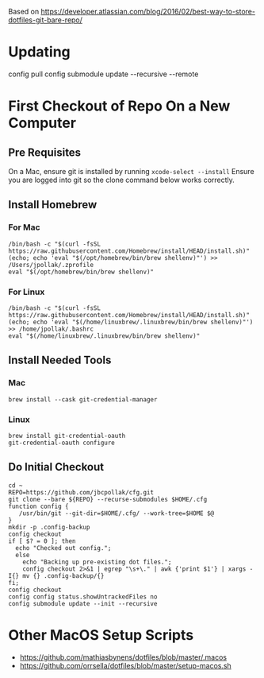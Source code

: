 Based on https://developer.atlassian.com/blog/2016/02/best-way-to-store-dotfiles-git-bare-repo/


# Updating

config pull
config submodule update --recursive --remote

# First Checkout of Repo On a New Computer

## Pre Requisites
On a Mac, ensure git is installed by running `xcode-select --install`
Ensure you are logged into git so the clone command below works correctly.

## Install Homebrew

### For Mac

```
/bin/bash -c "$(curl -fsSL https://raw.githubusercontent.com/Homebrew/install/HEAD/install.sh)"
(echo; echo 'eval "$(/opt/homebrew/bin/brew shellenv)"') >> /Users/jpollak/.zprofile
eval "$(/opt/homebrew/bin/brew shellenv)"
```

### For Linux

```
/bin/bash -c "$(curl -fsSL https://raw.githubusercontent.com/Homebrew/install/HEAD/install.sh)"
(echo; echo 'eval "$(/home/linuxbrew/.linuxbrew/bin/brew shellenv)"') >> /home/jpollak/.bashrc
eval "$(/home/linuxbrew/.linuxbrew/bin/brew shellenv)"

```
## Install Needed Tools

### Mac

```
brew install --cask git-credential-manager

```

### Linux
```
brew install git-credential-oauth
git-credential-oauth configure
```

## Do Initial Checkout

```
cd ~
REPO=https://github.com/jbcpollak/cfg.git
git clone --bare ${REPO} --recurse-submodules $HOME/.cfg
function config {
   /usr/bin/git --git-dir=$HOME/.cfg/ --work-tree=$HOME $@
}
mkdir -p .config-backup
config checkout
if [ $? = 0 ]; then
  echo "Checked out config.";
  else
    echo "Backing up pre-existing dot files.";
    config checkout 2>&1 | egrep "\s+\." | awk {'print $1'} | xargs -I{} mv {} .config-backup/{}
fi;
config checkout
config config status.showUntrackedFiles no
config submodule update --init --recursive
```


# Other MacOS Setup Scripts

* https://github.com/mathiasbynens/dotfiles/blob/master/.macos
* https://github.com/orrsella/dotfiles/blob/master/setup-macos.sh

